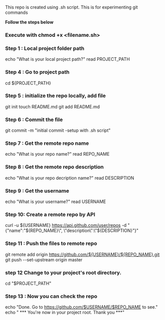 This repo is created using .sh script. This is for experimenting git commands

**Follow the steps below**

### Execute with chmod +x <filename.sh>

### Step 1 : Local project folder path
echo "What is your local project path?"
read PROJECT_PATH
### Step 4 : Go to project path
cd ${PROJECT_PATH}
### Step 5 : initialize the repo locally, add file
git init
touch README.md
git add README.md
### Step 6 : Commit the file
git commit -m "initial commit -setup with .sh script"
### Step 7 : Get the remote repo name
echo "What is your repo name?"
read REPO_NAME
### Step 8 : Get the remote repo description
echo "What is your repo decription name?"
read DESCRIPTION
### Step 9 : Get the username
echo "What is your username?"
read USERNAME
### Step 10: Create a remote repo by API
curl -u ${USERNAME} https://api.github.com/user/repos -d "{\"name\":\"${REPO_NAME}\", \"description\":\"${DESCRIPTION}\"}"
### Step 11 : Push the files to remote repo
git remote add origin https://github.com/${USERNAME}/${REPO_NAME}.git
git push --set-upstream origin master
### step 12 Change to your project's root directory.
cd "$PROJECT_PATH"
### Step 13 : Now you can check the repo
echo "Done. Go to https://github.com/$USERNAME/$REPO_NAME to see." 
echo " *** You're now in your project root. Thank you ***"

